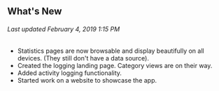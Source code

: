 ## What's New

###### Last updated February 4, 2019 1:15 PM

* Statistics pages are now browsable and display beautifully on all devices. (They still don't have a data source).
* Created the logging landing page. Category views are on their way.
* Added activity logging functionality.
* Started work on a website to showcase the app.
